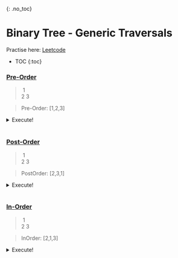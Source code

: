 {: .no_toc}
# Binary Tree - Generic Traversals
Practise here: [Leetcode]()

- TOC
{:toc}

### [Pre-Order](https://leetcode.com/problems/binary-tree-preorder-traversal/)

> &nbsp;1 <BR>
> 2    3 <BR>

> Pre-Order: [1,2,3]

<details><summary markdown="span">Execute!</summary>

```python
class Solution:
    def preorderTraversal(self, root: TreeNode) -> List[int]:
        if root is None:
            return []
        else:
            res = []
            stk = [root]
            while stk:
                root = stk.pop()
                res.append(root.val)
                if root.left:  stk.append(root.left)
                if root.right: stk.append(root.right)
            return res
```

```python
class Solution:
    def preorderTraversal(self, root: Optional[TreeNode]) -> List[int]:        
        def solve(node):
            if node:
                res.append(node.val)
                solve(node.left)
                solve(node.right)
        
        res = []
        solve(root)
        return res
```

</details>
<BR>


### [Post-Order](https://leetcode.com/problems/binary-tree-postorder-traversal/)

> &nbsp;1 <BR>
> 2    3 <BR>

> PostOrder: [2,3,1]

<details><summary markdown="span">Execute!</summary>

```python
class Solution(object):
    def postorderTraversal(self, root):
        res = []
        stack = [(root, False)]
        while stack:
            (node, visited) = stack.pop()
            if not node:
                continue

            if visited:
                res.append(node.val)
            else:
                stack.append((node, True))
                stack.append((node.right, False))
                stack.append((node.left, False))
        return res
```

```python
class Solution:
    def postorderTraversal(self, root: Optional[TreeNode]) -> List[int]:
        def solve(node):
            if node:                
                solve(node.left)                
                solve(node.right)   
                res.append(node.val)
        res = []
        solve(root)
        return res
```
</details>
<BR>


### [In-Order](https://leetcode.com/problems/binary-tree-inorder-traversal/)

> &nbsp;1 <BR>
> 2    3 <BR>

> InOrder: [2,1,3]

<details><summary markdown="span">Execute!</summary>

```python
class Solution:
    def inorderTraversal(self, root: TreeNode):
        res   = []
        stack = []
        curr  = root
        while stack or curr:
            if curr:
                stack.append(curr)
                curr = curr.left
            else:
                curr = stack.pop()
                res.append(curr.val)
                curr = curr.right
        return res
```

```python
class Solution:
    def inorderTraversal(self, root: Optional[TreeNode]) -> List[int]:
        def solve(node):
            if node:                
                solve(node.left)
                res.append(node.val)
                solve(node.right)        
        res = []
        solve(root)
        return res
```
</details>
<BR>
